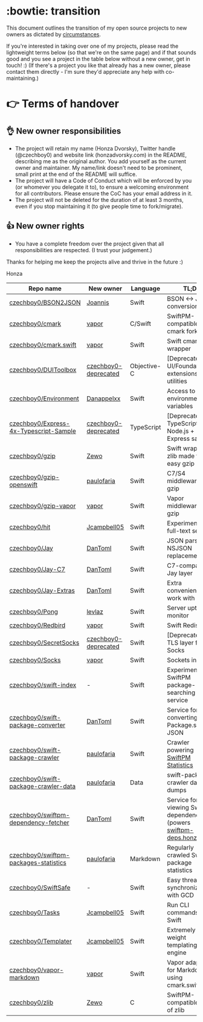 # :bowtie: transition

This document outlines the transition of my open source projects to new owners as dictated by [circumstances](https://twitter.com/czechboy0/status/762662990135062528). 

If you're interested in taking over one of my projects, please read the lightweight terms below (so that we're on the same page) and if that sounds good and you see a project in the table below without a new owner, get in touch! :) (If there's a project you like that already has a new owner, please contact them directly - I'm sure they'd appreciate any help with co-maintaining.)

# :point_right: Terms of handover
## :ok_hand: New owner responsibilities

- The project will retain my name (Honza Dvorsky), Twitter handle (@czechboy0) and website link (honzadvorsky.com) in the README, describing me as the original author. You add yourself as the current owner and maintainer. My name/link doesn't need to be prominent, small print at the end of the README will suffice.
- The project will have a Code of Conduct which will be enforced by you (or whomever you delegate it to), to ensure a welcoming environment for all contributors. Please ensure the CoC has your email address in it.
- The project will not be deleted for the duration of at least 3 months, even if you stop maintaining it (to give people time to fork/migrate).

## :thumbsup: New owner rights

- You have a complete freedom over the project given that all responsibilities are respected. (I trust your judgement.)

Thanks for helping me keep the projects alive and thrive in the future :) 

Honza

| Repo name | New owner | Language | TL;DR |
| --- | --- | --- | --- |
| [czechboy0/BSON2JSON](https://github.com/czechboy0/BSON2JSON) | [Joannis](https://github.com/Joannis/BSON2JSON) | Swift | BSON <-> JSON conversion |
| [czechboy0/cmark](https://github.com/czechboy0/cmark) | [vapor](https://github.com/vapor/cmark) | C/Swift | SwiftPM-compatible cmark fork |
| [czechboy0/cmark.swift](https://github.com/czechboy0/cmark.swift) | [vapor](https://github.com/vapor/cmark.swift) | Swift | Swift cmark wrapper |
| [czechboy0/DUIToolbox](https://github.com/czechboy0/DUIToolbox) | [czechboy0-deprecated](https://github.com/czechboy0-deprecated/DUIToolbox) | Objective-C | [Deprecated] UI/Foundation extensions and utilities |
| [czechboy0/Environment](https://github.com/czechboy0/Environment) | [Danappelxx](https://github.com/Danappelxx/Environment) | Swift | Access to environment variables |
| [czechboy0/Express-4x-Typescript-Sample](https://github.com/czechboy0/Express-4x-Typescript-Sample) | [czechboy0-deprecated](https://github.com/czechboy0-deprecated/Express-4x-Typescript-Sample) | TypeScript | [Deprecated] TypeScript + Node.js + Express sample |
| [czechboy0/gzip](https://github.com/czechboy0/gzip) | [Zewo](https://github.com/Zewo/gzip) | Swift | Swift wrapper of zlib made for easy gzip |
| [czechboy0/gzip-openswift](https://github.com/czechboy0/gzip-openswift) | [paulofaria](https://github.com/paulofaria/gzip-openswift) | Swift | C7/S4 middlewares for gzip |
| [czechboy0/gzip-vapor](https://github.com/czechboy0/gzip-vapor) | [vapor](https://github.com/vapor/gzip-provider) | Swift | Vapor middlewares for gzip |
| [czechboy0/hit](https://github.com/czechboy0/hit) | [Jcampbell05](https://github.com/Jcampbell05/hit) | Swift | Experimental full-text search |
| [czechboy0/Jay](https://github.com/czechboy0/Jay) | [DanToml](https://github.com/DanToml/Jay) | Swift | JSON parser, NSJSON replacement |
| [czechboy0/Jay-C7](https://github.com/czechboy0/Jay-C7) | [DanToml](https://github.com/DanToml/Jay-C7) | Swift | C7-compatibility Jay layer |
| [czechboy0/Jay-Extras](https://github.com/czechboy0/Jay-Extras) | [DanToml](https://github.com/DanToml/Jay-Extras) | Swift | Extra conveniences to work with Jay |
| [czechboy0/Pong](https://github.com/czechboy0/Pong) | [levlaz](https://github.com/levlaz/Pong) | Swift | Server uptime monitor |
| [czechboy0/Redbird](https://github.com/czechboy0/Redbird) | [vapor](https://github.com/vapor/Redbird) | Swift | Swift Redis client |
| [czechboy0/SecretSocks](https://github.com/czechboy0/SecretSocks) | [czechboy0-deprecated](https://github.com/czechboy0-deprecated/SecretSocks) | Swift | [Deprecated] TLS layer for Socks |
| [czechboy0/Socks](https://github.com/czechboy0/Socks) | [vapor](https://github.com/vapor/Socks) | Swift | Sockets in Swift |
| [czechboy0/swift-index](https://github.com/czechboy0/swift-index) | - | Swift | Experimental SwiftPM package-searching service |
| [czechboy0/swift-package-converter](https://github.com/czechboy0/swift-package-converter) | [DanToml](https://github.com/DanToml/swift-package-converter) | Swift | Service for converting Package.swift to JSON |
| [czechboy0/swift-package-crawler](https://github.com/czechboy0/swift-package-crawler) | [paulofaria](https://github.com/paulofaria/swift-package-crawler) | Swift | Crawler powering [SwiftPM Statistics](https://github.com/czechboy0/swiftpm-packages-statistics) |
| [czechboy0/swift-package-crawler-data](https://github.com/czechboy0/swift-package-crawler-data) | [paulofaria](https://github.com/paulofaria/swift-package-crawler-data) | Data | swift-package-crawler data dumps |
| [czechboy0/swiftpm-dependency-fetcher](https://github.com/czechboy0/swiftpm-dependency-fetcher) | [DanToml](https://github.com/DanToml/swiftpm-dependency-fetcher) | Swift | Service for viewing SwiftPM dependencies (powers [swiftpm-deps.honza.tech](http://swiftpm-deps.honza.tech/web)) |
| [czechboy0/swiftpm-packages-statistics](https://github.com/czechboy0/swiftpm-packages-statistics) | [paulofaria](https://github.com/paulofaria/swiftpm-packages-statistics) | Markdown | Regularly crawled SwiftPM package statistics |
| [czechboy0/SwiftSafe](https://github.com/czechboy0/SwiftSafe) | - | Swift | Easy thread synchronization with GCD |
| [czechboy0/Tasks](https://github.com/czechboy0/Tasks) | [Jcampbell05](https://github.com/Jcampbell05/Tasks) | Swift | Run CLI commands from Swift |
| [czechboy0/Templater](https://github.com/czechboy0/Templater) | [Jcampbell05](https://github.com/Jcampbell05/templater) | Swift | Extremely light-weight templating engine |
| [czechboy0/vapor-markdown](https://github.com/czechboy0/vapor-markdown) | [vapor](https://github.com/vapor/markdown-provider) | Swift | Vapor adapter for Markdown using cmark.swift |
| [czechboy0/zlib](https://github.com/czechboy0/zlib) | [Zewo](https://github.com/Zewo/zlib) | C | SwiftPM-compatible fork of zlib |
